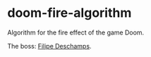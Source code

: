 # doom-fire-algorithm
Algorithm for the fire effect of the game Doom.

The boss: [Filipe Deschamps](https://www.youtube.com/watch?v=fxm8cadCqbs).
